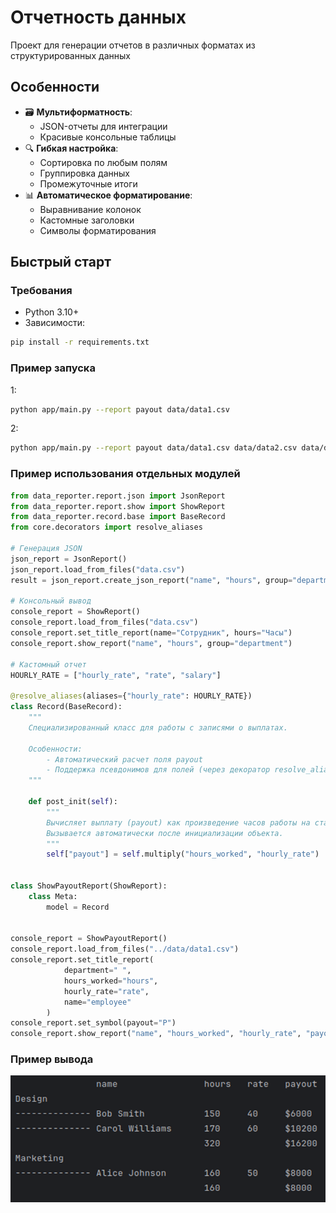 # Отчетность данных

Проект для генерации отчетов в различных форматах из структурированных данных

## Особенности

- 🗃 **Мультиформатность**:
    - JSON-отчеты для интеграции
    - Красивые консольные таблицы
- 🔍 **Гибкая настройка**:
    - Сортировка по любым полям
    - Группировка данных
    - Промежуточные итоги
- 📊 **Автоматическое форматирование**:
    - Выравнивание колонок
    - Кастомные заголовки
    - Символы форматирования

## Быстрый старт

### Требования

- Python 3.10+
- Зависимости:

```bash
pip install -r requirements.txt
```
### Пример запуска
1:
```bash
python app/main.py --report payout data/data1.csv
```

2:
```bash
python app/main.py --report payout data/data1.csv data/data2.csv data/data3.csv
```
### Пример использования отдельных модулей

```python
from data_reporter.report.json import JsonReport
from data_reporter.report.show import ShowReport
from data_reporter.record.base import BaseRecord
from core.decorators import resolve_aliases

# Генерация JSON
json_report = JsonReport()
json_report.load_from_files("data.csv")
result = json_report.create_json_report("name", "hours", group="department")

# Консольный вывод
console_report = ShowReport()
console_report.load_from_files("data.csv")
console_report.set_title_report(name="Сотрудник", hours="Часы")
console_report.show_report("name", "hours", group="department")

# Кастомный отчет
HOURLY_RATE = ["hourly_rate", "rate", "salary"]

@resolve_aliases(aliases={"hourly_rate": HOURLY_RATE})
class Record(BaseRecord):
    """
    Специализированный класс для работы с записями о выплатах.

    Особенности:
        - Автоматический расчет поля payout
        - Поддержка псевдонимов для полей (через декоратор resolve_aliases)
    """

    def post_init(self):
        """
        Вычисляет выплату (payout) как произведение часов работы на ставку.
        Вызывается автоматически после инициализации объекта.
        """
        self["payout"] = self.multiply("hours_worked", "hourly_rate")


class ShowPayoutReport(ShowReport):
    class Meta:
        model = Record


console_report = ShowPayoutReport()
console_report.load_from_files("../data/data1.csv")
console_report.set_title_report(
            department=" ",
            hours_worked="hours",
            hourly_rate="rate",
            name="employee"
        )
console_report.set_symbol(payout="Р")
console_report.show_report("name", "hours_worked", "hourly_rate", "payout", group="department")
```
### Пример вывода

![img.png](img.png)


